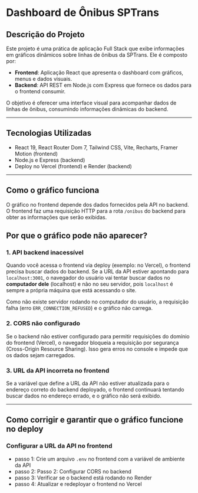 # Dashboard de Ônibus SPTrans

## Descrição do Projeto

Este projeto é uma prática de aplicação Full Stack que exibe informações em gráficos dinâmicos sobre linhas de ônibus da SPTrans. Ele é composto por:

- **Frontend**: Aplicação React que apresenta o dashboard com gráficos, menus e dados visuais.
- **Backend**: API REST em Node.js com Express que fornece os dados para o frontend consumir.

O objetivo é oferecer uma interface visual para acompanhar dados de linhas de ônibus, consumindo informações dinâmicas do backend.

---

## Tecnologias Utilizadas

- React 19, React Router Dom 7, Tailwind CSS, Vite, Recharts, Framer Motion (frontend)
- Node.js e Express (backend)
- Deploy no Vercel (frontend) e Render (backend)

---

## Como o gráfico funciona

O gráfico no frontend depende dos dados fornecidos pela API no backend. O frontend faz uma requisição HTTP para a rota `/onibus` do backend para obter as informações que serão exibidas.

## Por que o gráfico pode não aparecer?

### 1. **API backend inacessível**

Quando você acessa o frontend via deploy (exemplo: no Vercel), o frontend precisa buscar dados do backend. Se a URL da API estiver apontando para `localhost:3001`, o navegador do usuário vai tentar buscar dados no **computador dele** (localhost) e não no seu servidor, pois `localhost` é sempre a própria máquina que está acessando o site.

Como não existe servidor rodando no computador do usuário, a requisição falha (erro `ERR_CONNECTION_REFUSED`) e o gráfico não carrega.

### 2. **CORS não configurado**

Se o backend não estiver configurado para permitir requisições do domínio do frontend (Vercel), o navegador bloqueia a requisição por segurança (Cross-Origin Resource Sharing). Isso gera erros no console e impede que os dados sejam carregados.

### 3. **URL da API incorreta no frontend**

Se a variável que define a URL da API não estiver atualizada para o endereço correto do backend deployado, o frontend continuará tentando buscar dados no endereço errado, e o gráfico não será exibido.

---
## Como corrigir e garantir que o gráfico funcione no deploy

###  Configurar a URL da API no frontend

- passo 1: Crie um arquivo `.env` no frontend com a variável de ambiente da API
- passo 2: Passo 2: Configurar CORS no backend
- passo 3: Verificar se o backend está rodando no Render
- passo 4: Atualizar e redeployar o frontend no Vercel
